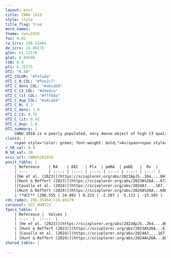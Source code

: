 ```yaml
---
layout: post
title: CWNU 1918
style: style
title_flag: true
more_names: 
fname: cwnu1918
fov: 0.03
ra_icrs: 296.55464
de_icrs: 24.89179
glon: 61.13176
glat: 0.04596
r50: 0.9
plx: 0.22275
UTI: "0.58"
UTI_COLOR: "#f4fada"
UTI_C_N_COL: "#fee2c7"
UTI_C_dens_COL: "#a6cab9"
UTI_C_C3_COL: "#d4edca"
UTI_C_lit_COL: "#fff6da"
UTI_C_dup_COL: "#a6cab9"
UTI_C_N: 0.3
UTI_C_dens: 1.0
UTI_C_C3: 0.75
UTI_C_lit: 0.42
UTI_C_dup: 1.0
UTI_summary: |
    CWNU 1918 is a poorly populated, very dense object of high C3 quality. It was recently reported in the literature.
class3: |
    <span style="color: green; font-weight: bold;">A</span><span style="color: #FFC300; font-weight: bold;">B</span>
r_50_val: 0.9
N_50_val: 30
scix_url: CWNU%201918
posit_table: |
    | Reference    | RA    | DEC   | Plx  | pmRA  | pmDE   |  Rv  |
    | :---         | :---: | :---: | :---: | :---: | :---: | :---: |
    |[He et al. (2023)](https://scixplorer.org/abs/2023ApJS..264....8H) | 296.555 | 24.894 | 0.261 | -2.588 | -5.105 | -- |
    |[Hunt & Reffert (2023)](https://scixplorer.org/abs/2023A%26A...673A.114H) | 296.557 | 24.893 | 0.191 | -2.565 | -5.132 | -9.23 |
    |[Cavallo et al. (2024)](https://scixplorer.org/abs/2024AJ....167...12C) | 296.562 | 24.882 | 0.196 | -- | -- | -- |
    |[Hunt & Reffert (2024)](https://scixplorer.org/abs/2024A%26A...686A..42H) | 296.557 | 24.893 | 0.191 | -2.565 | -5.132 | -9.23 |
    | **UCC** |296.555 | 24.892 | 0.223 | -2.587 | -5.113 | -23.565 | 
cds_radec: 296.55464,+24.89179
carousel: UCC_HUNT23
fpars_table: |
    | Reference |  Values |
    | :---  |  :---:  |
    | [He et al. (2023)](https://scixplorer.org/abs/2023ApJS..264....8H) | `A0=4.2, m-M=13.6, logAge=6.4` |
    | [Hunt & Reffert (2023)](https://scixplorer.org/abs/2023A%26A...673A.114H) | `AV50=3.986, diffAV50=2.911, MOD50=13.205, logAge50=7.61` |
    | [Cavallo et al. (2024)](https://scixplorer.org/abs/2024AJ....167...12C) | `AV50=3.5, dMod50=13.38, logAge50=7.57, [Fe/H]50=0.53` |
    | [Hunt & Reffert (2024)](https://scixplorer.org/abs/2024A%26A...686A..42H) | `MassJ=1656.37` |
shared_table: |
    
---
```

